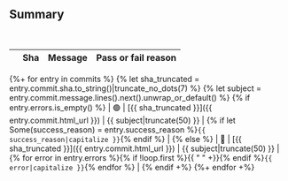 ## Summary

<br />

| | Sha | Message | Pass or fail reason |
| -- | ---- | :---- | :---- |
{%+ for entry in commits %}
  {% let sha_truncated = entry.commit.sha.to_string()|truncate_no_dots(7) %}
  {% let subject = entry.commit.message.lines().next().unwrap_or_default() %}
  {% if entry.errors.is_empty() %}
    | :green_circle: | [{{ sha_truncated }}]({{ entry.commit.html_url }}) | {{ subject|truncate(50) }} | {% if let Some(success_reason) = entry.success_reason %}`{{ success_reason|capitalize }}`{% endif %} |
  {% else %}
    | :red_circle: | [{{ sha_truncated }}]({{ entry.commit.html_url }}) | {{ subject|truncate(50) }} |{% for error in entry.errors %}{% if !loop.first %}{{ " " +}}{% endif %}`{{ error|capitalize }}`{% endfor %} |
  {% endif +%}
{%+ endfor +%}
